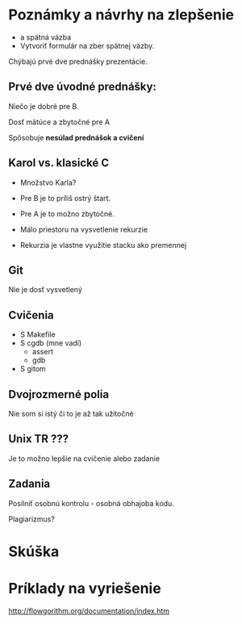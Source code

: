 # Poznámky a návrhy na zlepšenie

- a spätná vázba
- Vytvoriť formulár na zber spätnej väzby.

Chýbajú prvé dve prednášky prezentácie.

## Prvé dve úvodné prednášky:

Niečo je dobré pre B.

Dosť mätúce a zbytočné pre A

Spôsobuje **nesúlad prednášok a cvičení**

## Karol vs. klasické C

- Množstvo Karla?
- Pre B je to príliš ostrý štart.
- Pre A je to možno zbytočné.

- Málo priestoru na vysvetlenie rekurzie
- Rekurzia je vlastne využitie stacku ako premennej

## Git

Nie je dosť vysvetlený

## Cvičenia

- S Makefile
- S cgdb (mne vadí)
	- assert
    - gdb
- S gitom


## Dvojrozmerné polia

Nie som si istý či to je až tak užitočné

## Unix TR ???

Je to možno lepšie na cvičenie alebo zadanie

## Zadania

Posilniť osobnú kontrolu - osobná obhajoba kódu.

Plagiarizmus?

# Skúška


# Príklady na vyriešenie

http://flowgorithm.org/documentation/index.htm




